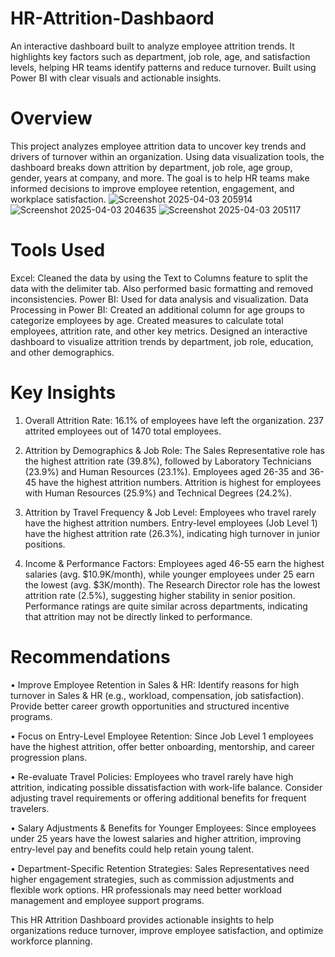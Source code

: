 # HR-Attrition-Dashbaord
An interactive dashboard built to analyze employee attrition trends. It highlights key factors such as department, job role, age, and satisfaction levels, helping HR teams identify patterns and reduce turnover. Built using Power BI with clear visuals and actionable insights.

# Overview
This project analyzes employee attrition data to uncover key trends and drivers of turnover within an organization. Using data visualization tools, the dashboard breaks down attrition by department, job role, age group, gender, years at company, and more. The goal is to help HR teams make informed decisions to improve employee retention, engagement, and workplace satisfaction.
![Screenshot 2025-04-03 205914](https://github.com/user-attachments/assets/973eea29-12fd-4842-8ffe-de64ce236ebb)
![Screenshot 2025-04-03 204635](https://github.com/user-attachments/assets/00df8ec0-4e62-4380-9ac4-538c501c4c4d)
![Screenshot 2025-04-03 205117](https://github.com/user-attachments/assets/e86fe6e7-2829-4a7f-ade8-1e906aec7101)

# Tools Used
Excel: Cleaned the data by using the Text to Columns feature to split the data with the delimiter tab. Also performed basic formatting and removed inconsistencies.
Power BI: Used for data analysis and visualization.
Data Processing in Power BI:
     Created an additional column for age groups to categorize employees by age.
     Created measures to calculate total employees, attrition rate, and other key metrics.
     Designed an interactive dashboard to visualize attrition trends by department, job role, education, and other 
     demographics.
     
# Key Insights
1.	Overall Attrition Rate:
    16.1% of employees have left the organization.
    237 attrited employees out of 1470 total employees.
  	
3.	Attrition by Demographics & Job Role:
    The Sales Representative role has the highest attrition rate (39.8%), followed by Laboratory Technicians (23.9%) and 
       Human Resources (23.1%).
    Employees aged 26-35 and 36-45 have the highest attrition numbers.
    Attrition is highest for employees with Human Resources (25.9%) and Technical Degrees (24.2%).
  	
5.	Attrition by Travel Frequency & Job Level:
  	Employees who travel rarely have the highest attrition numbers.
    Entry-level employees (Job Level 1) have the highest attrition rate (26.3%), indicating high turnover in junior positions.
  	
7.	Income & Performance Factors:
    Employees aged 46-55 earn the highest salaries (avg. $10.9K/month), while younger employees under 25 earn the lowest 
      (avg. $3K/month).
   The Research Director role has the lowest attrition rate (2.5%), suggesting higher stability in senior position.
	 Performance ratings are quite similar across departments, indicating that attrition may not be directly linked to 
      performance.

# Recommendations
•	Improve Employee Retention in Sales & HR:
   Identify reasons for high turnover in Sales & HR (e.g., workload, compensation, job satisfaction).
   Provide better career growth opportunities and structured incentive programs.
   
•	Focus on Entry-Level Employee Retention:
   Since Job Level 1 employees have the highest attrition, offer better onboarding, mentorship, and career progression plans.
  
•	Re-evaluate Travel Policies:
   Employees who travel rarely have high attrition, indicating possible dissatisfaction with work-life balance.
   Consider adjusting travel requirements or offering additional benefits for frequent travelers.
 
•	Salary Adjustments & Benefits for Younger Employees:
   Since employees under 25 years have the lowest salaries and higher attrition, improving entry-level pay and benefits could 
   help retain young talent.
  
•	Department-Specific Retention Strategies:
   Sales Representatives need higher engagement strategies, such as commission adjustments and flexible work options.
   HR professionals may need better workload management and employee support programs.

This HR Attrition Dashboard provides actionable insights to help organizations reduce turnover, improve employee satisfaction, and optimize workforce planning.


